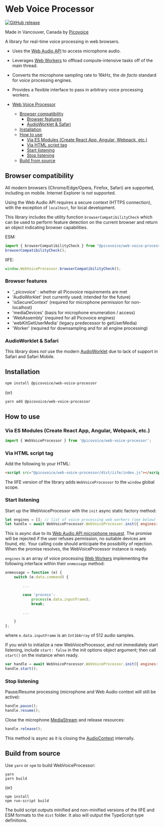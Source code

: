 # Web Voice Processor

[![GitHub release](https://img.shields.io/github/release/Picovoice/web-voice-processor.svg)](https://github.com/Picovoice/web-voice-processor/releases)

Made in Vancouver, Canada by [Picovoice](https://picovoice.ai)

A library for real-time voice processing in web browsers.

- Uses the [Web Audio API](https://developer.mozilla.org/en-US/docs/Web/API/Web_Audio_API) to access microphone audio.
- Leverages [Web Workers](https://developer.mozilla.org/en-US/docs/Web/API/Worker) to offload compute-intensive tasks off of the main thread.
- Converts the microphone sampling rate to 16kHz, the _de facto_ standard for voice processing engines.
- Provides a flexible interface to pass in arbitrary voice processing workers.

- [Web Voice Processor](#web-voice-processor)
  - [Browser compatibility](#browser-compatibility)
    - [Browser features](#browser-features)
    - [AudioWorklet & Safari](#audioworklet---safari)
  - [Installation](#installation)
  - [How to use](#how-to-use)
    - [Via ES Modules (Create React App, Angular, Webpack, etc.)](#via-es-modules--create-react-app--angular--webpack--etc-)
    - [Via HTML script tag](#via-html-script-tag)
    - [Start listening](#start-listening)
    - [Stop listening](#stop-listening)
  - [Build from source](#build-from-source)

## Browser compatibility

All modern browsers (Chrome/Edge/Opera, Firefox, Safari) are supported, including on mobile. Internet Explorer is _not_ supported.

Using the Web Audio API requires a secure context (HTTPS connection), with the exception of `localhost`, for local development.

This library includes the utility function `browserCompatibilityCheck` which can be used to perform feature detection on the current browser and return an object 
indicating browser capabilities.

ESM:

```javascript
import { browserCompatibilityCheck } from "@picovoice/web-voice-processor"
browserCompatibilityCheck();
```

IIFE:

```javascript
window.WebVoiceProcessor.browserCompatibilityCheck();
```

### Browser features

- '\_picovoice' : whether all Picovoice requirements are met
- 'AudioWorklet' (not currently used; intended for the future)
- 'isSecureContext' (required for microphone permission for non-localhost)
- 'mediaDevices' (basis for microphone enumeration / access)
- 'WebAssembly' (required for all Picovoice engines)
- 'webKitGetUserMedia' (legacy predecessor to getUserMedia)
- 'Worker' (required for downsampling and for all engine processing)

### AudioWorklet & Safari

This library does _not_ use the modern [AudioWorklet](https://developer.mozilla.org/en-US/docs/Web/API/AudioWorklet) due to lack of support in Safari and Safari Mobile.

## Installation

```bash
npm install @picovoice/web-voice-processor
```

(or)

```bash
yarn add @picovoice/web-voice-processor
```

## How to use

### Via ES Modules (Create React App, Angular, Webpack, etc.)

```javascript
import { WebVoiceProcessor } from '@picovoice/web-voice-processor';
```

### Via HTML script tag

Add the following to your HTML:

```html
<script src="@picovoice/web-voice-processor/dist/iife/index.js"></script>
```

The IIFE version of the library adds `WebVoiceProcessor` to the `window` global scope.

### Start listening

Start up the WebVoiceProcessor with the `init` async static factory method:

```javascript
let engines = []; // list of voice processing web workers (see below)
let handle = await WebVoiceProcessor.WebVoiceProcessor.init({ engines: engines });
```

This is async due to its [Web Audio API microphone request](https://developer.mozilla.org/en-US/docs/Web/API/MediaDevices/getUserMedia). The promise will be rejected if the user refuses permission, no suitable devices are found, etc. Your calling code should anticipate the possibility of rejection. When the promise resolves, the WebVoiceProcessor instance is ready.

`engines` is an array of voice processing [Web Workers](<(https://developer.mozilla.org/en-US/docs/Web/API/Worker)>)
implementing the following interface within their `onmessage` method:

```javascript
onmessage = function (e) {
    switch (e.data.command) {

        ...

        case 'process':
            process(e.data.inputFrame);
            break;

        ...

    }
};
```

where `e.data.inputFrame` is an `Int16Array` of 512 audio samples.

If you wish to initialize a new WebVoiceProcessor, and not immediately start listening, include `start: false` in the init options object argument; then call `start()` on the instance when ready.

```javascript
var handle = await WebVoiceProcessor.WebVoiceProcessor.init({ engines: engines, start: false });
handle.start();
```

### Stop listening

Pause/Resume processing (microphone and Web Audio context will still be active):

```javascript
handle.pause();
handle.resume();
```

Close the microphone [MediaStream](https://developer.mozilla.org/en-US/docs/Web/API/MediaStream) and release resources:

```javascript
handle.release();
```

This method is async as it is closing the [AudioContext](https://developer.mozilla.org/en-US/docs/Web/API/AudioContext) internally.

## Build from source

Use `yarn` or `npm` to build WebVoiceProcessor:

```
yarn
yarn build
```

(or)

```
npm install
npm run-script build
```

The build script outputs minified and non-minified versions of the IIFE and ESM formats to the `dist` folder. It also will output the TypeScript type definitions.
